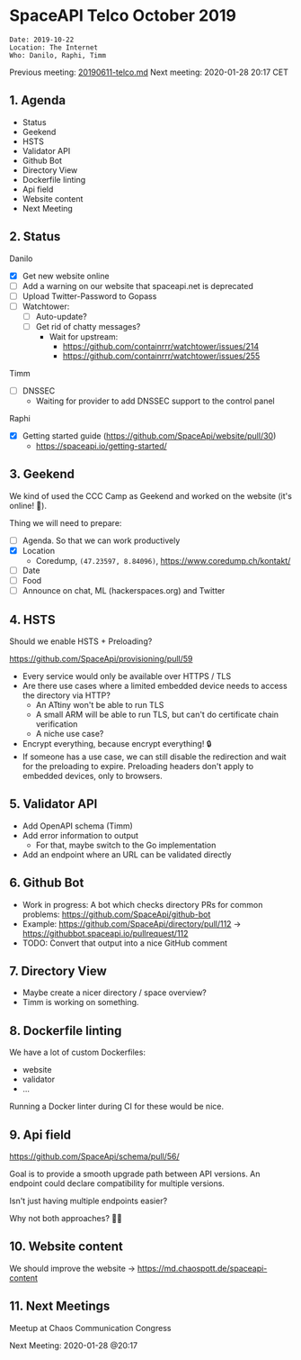 # SpaceAPI Telco October 2019

    Date: 2019-10-22
    Location: The Internet
    Who: Danilo, Raphi, Timm

Previous meeting: [20190611-telco.md](https://github.com/SpaceApi/meeting-notes/blob/master/20190611-telco.md)
Next meeting: 2020-01-28 20:17 CET

## 1. Agenda

* Status
* Geekend
* HSTS
* Validator API
* Github Bot
* Directory View
* Dockerfile linting
* Api field
* Website content
* Next Meeting

## 2. Status

Danilo

* [x] Get new website online
* [ ] Add a warning on our website that spaceapi.net is deprecated
* [ ] Upload Twitter-Password to Gopass
* [ ] Watchtower:
  * [ ] Auto-update?
  * [ ] Get rid of chatty messages?
    * Wait for upstream:
      * https://github.com/containrrr/watchtower/issues/214
      * https://github.com/containrrr/watchtower/issues/255

Timm

* [ ] DNSSEC
  * Waiting for provider to add DNSSEC support to the control panel

Raphi

* [x] Getting started guide (https://github.com/SpaceApi/website/pull/30)
  * https://spaceapi.io/getting-started/

## 3. Geekend

We kind of used the CCC Camp as Geekend and worked on the website (it's online! :tada:).

Thing we will need to prepare:

* [ ] Agenda. So that we can work productively
* [x] Location
  * Coredump, `(47.23597, 8.84096)`, https://www.coredump.ch/kontakt/
* [ ] Date
* [ ] Food
* [ ] Announce on chat, ML (hackerspaces.org) and Twitter

## 4. HSTS

Should we enable HSTS + Preloading?

https://github.com/SpaceApi/provisioning/pull/59

* Every service would only be available over HTTPS / TLS
* Are there use cases where a limited embedded device needs to access the directory via HTTP?
  * An ATtiny won't be able to run TLS
  * A small ARM will be able to run TLS, but can't do certificate chain verification
  * A niche use case?
* Encrypt everything, because encrypt everything! :lock: 
* If someone has a use case, we can still disable the redirection and wait for the preloading to expire.
  Preloading headers don't apply to embedded devices, only to browsers.

## 5. Validator API

* Add OpenAPI schema (Timm)
* Add error information to output
  * For that, maybe switch to the Go implementation
* Add an endpoint where an URL can be validated directly

## 6. Github Bot

* Work in progress: A bot which checks directory PRs for common problems: https://github.com/SpaceApi/github-bot
* Example: https://github.com/SpaceApi/directory/pull/112 -> https://githubbot.spaceapi.io/pullrequest/112
* TODO: Convert that output into a nice GitHub comment

## 7. Directory View

* Maybe create a nicer directory / space overview?
* Timm is working on something.

## 8. Dockerfile linting

We have a lot of custom Dockerfiles:

* website
* validator
* ...

Running a Docker linter during CI for these would be nice.

## 9. Api field

https://github.com/SpaceApi/schema/pull/56/

Goal is to provide a smooth upgrade path between API versions.
An endpoint could declare compatibility for multiple versions.

Isn't just having multiple endpoints easier?

Why not both approaches? :woman_shrugging:

## 10. Website content

We should improve the website -> https://md.chaospott.de/spaceapi-content

## 11. Next Meetings

Meetup at Chaos Communication Congress

Next Meeting: 2020-01-28 @20:17
